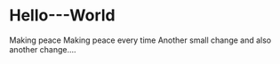 # Hello---World
Making peace
Making peace every time
Another small change
and also another change....
